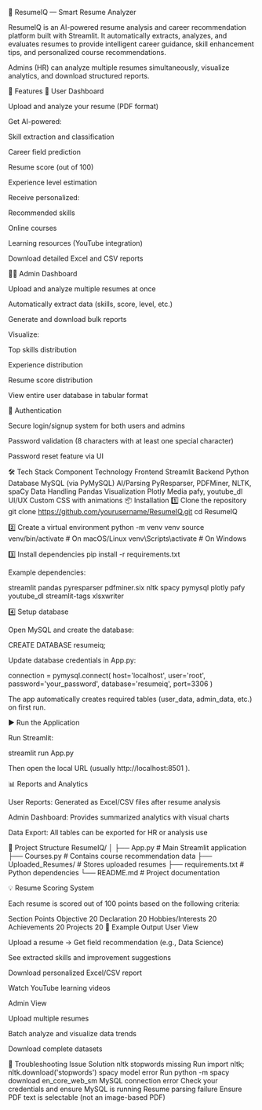 🧠 ResumeIQ — Smart Resume Analyzer

ResumeIQ is an AI-powered resume analysis and career recommendation platform built with Streamlit.
It automatically extracts, analyzes, and evaluates resumes to provide intelligent career guidance, skill enhancement tips, and personalized course recommendations.

Admins (HR) can analyze multiple resumes simultaneously, visualize analytics, and download structured reports.

🚀 Features
👤 User Dashboard

Upload and analyze your resume (PDF format)

Get AI-powered:

Skill extraction and classification

Career field prediction

Resume score (out of 100)

Experience level estimation

Receive personalized:

Recommended skills

Online courses

Learning resources (YouTube integration)

Download detailed Excel and CSV reports

🧑‍💼 Admin Dashboard

Upload and analyze multiple resumes at once

Automatically extract data (skills, score, level, etc.)

Generate and download bulk reports

Visualize:

Top skills distribution

Experience distribution

Resume score distribution

View entire user database in tabular format

🔐 Authentication

Secure login/signup system for both users and admins

Password validation (8 characters with at least one special character)

Password reset feature via UI

🛠️ Tech Stack
Component	Technology
Frontend	Streamlit
Backend	Python
Database	MySQL (via PyMySQL)
AI/Parsing	PyResparser, PDFMiner, NLTK, spaCy
Data Handling	Pandas
Visualization	Plotly
Media	pafy, youtube_dl
UI/UX	Custom CSS with animations
📦 Installation
1️⃣ Clone the repository
git clone https://github.com/yourusername/ResumeIQ.git
cd ResumeIQ

2️⃣ Create a virtual environment
python -m venv venv
source venv/bin/activate       # On macOS/Linux
venv\Scripts\activate          # On Windows

3️⃣ Install dependencies
pip install -r requirements.txt


Example dependencies:

streamlit
pandas
pyresparser
pdfminer.six
nltk
spacy
pymysql
plotly
pafy
youtube_dl
streamlit-tags
xlsxwriter

4️⃣ Setup database

Open MySQL and create the database:

CREATE DATABASE resumeiq;


Update database credentials in App.py:

connection = pymysql.connect(
    host='localhost',
    user='root',
    password='your_password',
    database='resumeiq',
    port=3306
)


The app automatically creates required tables (user_data, admin_data, etc.) on first run.

▶️ Run the Application

Run Streamlit:

streamlit run App.py


Then open the local URL (usually http://localhost:8501
).

📊 Reports and Analytics

User Reports: Generated as Excel/CSV files after resume analysis

Admin Dashboard: Provides summarized analytics with visual charts

Data Export: All tables can be exported for HR or analysis use

📂 Project Structure
ResumeIQ/
│
├── App.py                   # Main Streamlit application
├── Courses.py               # Contains course recommendation data
├── Uploaded_Resumes/        # Stores uploaded resumes
├── requirements.txt          # Python dependencies
└── README.md                 # Project documentation

💡 Resume Scoring System

Each resume is scored out of 100 points based on the following criteria:

Section	Points
Objective	20
Declaration	20
Hobbies/Interests	20
Achievements	20
Projects	20
🧾 Example Output
User View

Upload a resume → Get field recommendation (e.g., Data Science)

See extracted skills and improvement suggestions

Download personalized Excel/CSV report

Watch YouTube learning videos

Admin View

Upload multiple resumes

Batch analyze and visualize data trends

Download complete datasets

🧰 Troubleshooting
Issue	Solution
nltk stopwords missing	Run import nltk; nltk.download('stopwords')
spacy model error	Run python -m spacy download en_core_web_sm
MySQL connection error	Check your credentials and ensure MySQL is running
Resume parsing failure	Ensure PDF text is selectable (not an image-based PDF)